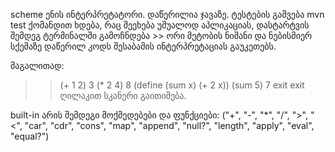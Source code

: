 scheme ენის ინტერპრეტატორი.
დაწერილია ჯავაზე. ტესტების გაშვება mvn test ქომანდით ხდება, რაც შეეხება უშუალოდ აპლიკაციას, დასტარტვის შემდეგ ტერმინალში გამოჩნდება >> ორი მეტობის ნიშანი და ნებისმიერ სქემაზე დაწერილ კოდს შესაბამის ინტერპრეტაციას გაუკეთებს.

მაგალითად:
>> (+ 1 2)
3
>> (* 2 4)
8
>>(define (sum x) (+ 2 x))
>> (sum 5)
7
>> exit
exit ღილაკით სკანერი გაითიშება.

built-in არის შემდეგი მოქმედებები და ფუნქციები: ("+", "-", "*", "/", ">", "<", "car", "cdr", "cons", "map", "append", "null?", "length", "apply", "eval", "equal?")
